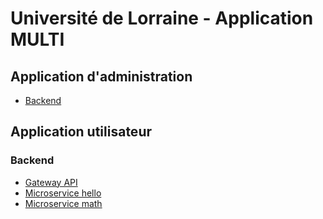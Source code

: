# Université de Lorraine - Application MULTI

## Application d'administration
- [Backend](dev/admin-backend-nest/README.md)

## Application utilisateur
### Backend
- [Gateway API](dev/user-backend-nest/main/README.md)
- [Microservice hello](dev/user-backend-nest/microservices/hello/README.md)
- [Microservice math](dev/user-backend-nest/microservices/math/README.md)